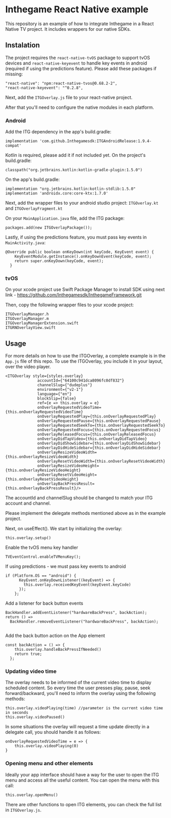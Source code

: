 # Inthegame React Native example

This repository is an example of how to integrate Inthegame in a React Native TV project. It includes wrappers for our native SDKs.

## Instalation

The project requires the `react-native-tvOS` package to support tvOS devices and `react-native-keyevent` to handle key events in android (required if using the predictions feature). Please add these packages if missing:
```
"react-native": "npm:react-native-tvos@0.68.2-2",
"react-native-keyevent": "^0.2.8",
```

Next, add the `ITGOverlay.js` file to your react-native project.

After that you'll need to configure the native modules in each platform.

### Android

Add the ITG dependency in the app's build.gradle:
```
implementation 'com.github.Inthegamesdk:ITGAndroidRelease:1.9.4-compat'
```

Kotlin is required, please add it if not included yet. On the project's build.gradle:
```
classpath("org.jetbrains.kotlin:kotlin-gradle-plugin:1.5.0")
```
On the app's build.gradle:
```
implementation "org.jetbrains.kotlin:kotlin-stdlib:1.5.0"
implementation 'androidx.core:core-ktx:1.7.0'
```

Next, add the wrapper files to your android studio project: `ITGOverlay.kt` and `ITGOverlayFragment.kt`

On your `MainApplication.java` file, add the ITG package:
```
packages.add(new ITGOverlayPackage());
```

Lastly, if using the predictions feature, you must pass key events in `MainActivity.java`:
```
@Override public boolean onKeyDown(int keyCode, KeyEvent event) {
    KeyEventModule.getInstance().onKeyDownEvent(keyCode, event);
    return super.onKeyDown(keyCode, event);
  }
```

### tvOS

On your xcode project use Swift Package Manager to install SDK using next link - https://github.com/Inthegamesdk/InthegameFramework.git

Then, copy the following wrapper files to your xcode project:
```
ITGOverlayManager.h
ITGOverlayManager.m
ITGOverlayManagerExtension.swift
ITGRNOverlayView.swift
```

## Usage

For more details on how to use the ITGOverlay, a complete example is in the `App.js` file of this repo.
To use the ITGOverlay, you include it in your layout, over the video player.

```
<ITGOverlay style={styles.overlay}
              accountId={"64100c941dca8096fc0df832"}
              channelSlug={"dudeplus"}
              environment={"v2-1"}
              language={"en"}
              blockSlip={false}
              ref={e => this.overlay = e}
              onOverlayRequestedVideoTime={this.onOverlayRequestedVideoTime}
              onOverlayRequestedPlay={this.onOverlayRequestedPlay}
              onOverlayRequestedPause={this.onOverlayRequestedPause}
              onOverlayRequestedSeekTo={this.onOverlayRequestedSeekTo}
              onOverlayRequestedFocus={this.onOverlayRequestedFocus}
              onOverlayReleasedFocus={this.onOverlayReleasedFocus}
              onOverlayDidTapVideo={this.onOverlayDidTapVideo}
              onOverlayDidShowSidebar={this.onOverlayDidShowSidebar}
              onOverlayDidHideSidebar={this.onOverlayDidHideSidebar}
              onOverlayResizeVideoWidth={this.onOverlayResizeVideoWidth}
              onOverlayResetVideoWidth={this.onOverlayResetVideoWidth}
              onOverlayResizeVideoHeight={this.onOverlayResizeVideoHeight}
              onOverlayResetVideoHeight={this.onOverlayResetVideoHeight}
              onOverlayBackPressResult={this.onOverlayBackPressResult}/>
```

The accountId and channelSlug should be changed to match your ITG account and channel.

Please implement the delegate methods mentioned above as in the example project.

Next, on useEffect(). We start by initializing the overlay: 
```
this.overlay.setup()
```
Enable the tvOS menu key handler
```
TVEventControl.enableTVMenuKey();
```
If using predictions - we must pass key events to android
```
if (Platform.OS == "android") {
      KeyEvent.onKeyDownListener((keyEvent) => {
        this.overlay.receivedKeyEvent(keyEvent.keyCode)
      });
    };
```

Add a listener for back button events
```
BackHandler.addEventListener("hardwareBackPress", backAction);
return () =>
  BackHandler.removeEventListener("hardwareBackPress", backAction);
  
 ```
Add the back button action on the App element
```
const backAction = () => {
    this.overlay.handleBackPressIfNeeded()
    return true;
  };
```

### Updating video time

The overlay needs to be informed of the current video time to display scheduled content. So every time the user presses play, pause, seek forward/backward, you'll need to inform the overlay using the following methods:

```
this.overlay.videoPlaying(time) //parameter is the current video time in seconds
this.overlay.videoPaused()
```
In some situations the overlay will request a time update directly in a delegate call, you should handle it as follows:
```
onOverlayRequestedVideoTime = e => {
    this.overlay.videoPlaying(0)
}
```

### Opening menu and other elements

Ideally your app interface should have a way for the user to open the ITG menu and access all the useful content. You can open the menu with this call:
```
this.overlay.openMenu()
```

There are other functions to open ITG elements, you can check the full list in `ITGOverlay.js`.

